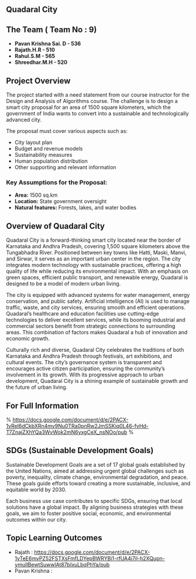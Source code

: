 ## Quadaral City

## The Team ( Team No : 9)

- **Pavan Krishna Sai. D - 536**
- **Rajath.H.R - 510**
- **Rahul.S.M - 565**
- **Shreedhar.M.H - 520**

## Project Overview

The project started with a need statement from our course instructor for the Design and Analysis of Algorithms course. The challenge is to design a smart city proposal for an area of 1500 square kilometers, which the government of India wants to convert into a sustainable and technologically advanced city.

The proposal must cover various aspects such as:

- City layout plan
- Budget and revenue models
- Sustainability measures
- Human population distribution
- Other supporting and relevant information

### Key Assumptions for the Proposal:

- **Area:** 1500 sq.km
- **Location:** State government oversight
- **Natural features:** Forests, lakes, and water bodies

## Overview of Quadaral City
Quadaral City is a forward-thinking smart city located near the border of Karnataka and Andhra Pradesh, covering 1,500 square kilometers above the Tungabhadra River. 
Positioned between key towns like Hatti, Maski, Manvi, and Sirwar, it serves as an important urban center in the region. The city integrates modern technology with
sustainable practices, offering a high quality of life while reducing its environmental impact. With an emphasis on green spaces, efficient public transport, and
renewable energy, Quadaral is designed to be a model of modern urban living.

The city is equipped with advanced systems for water management, energy conservation, and public safety. Artificial intelligence (AI) is used to manage traffic, waste, and
city services, ensuring smooth and efficient operations. Quadaral’s healthcare and education facilities use cutting-edge technologies to deliver excellent services, while
its booming industrial and commercial sectors benefit from strategic connections to surrounding areas. This combination of factors makes Quadaral a hub of innovation and
economic growth.

Culturally rich and diverse, Quadaral City celebrates the traditions of both Karnataka and Andhra Pradesh through festivals, art exhibitions, and cultural events. The city’s
governance system is transparent and encourages active citizen participation, ensuring the community’s involvement in its growth. With its progressive approach to urban
development, Quadaral City is a shining example of sustainable growth and the future of urban living.


## For Full Information
% https://docs.google.com/document/d/e/2PACX-1vRel6dCkbXRn4mv9Nu0TRa0pnRw2JmSSKiq0L46-fvHd-T7ZnajZXhYQa3WvWok2mN6yxgCeX_nsNOo/pub %

## SDGs (Sustainable Development Goals)
Sustainable Development Goals are a set of 17 global goals established by the United Nations, aimed at addressing urgent global challenges such as poverty, inequality, climate change, environmental degradation, and peace. These goals guide efforts toward creating a more sustainable, inclusive, and equitable world by 2030.

Each business use case contributes to specific SDGs, ensuring that local solutions have a global impact. By aligning business strategies with these goals, we aim to foster positive social, economic, and environmental outcomes within our city.


## Topic Learning Outcomes

- Rajath : https://docs.google.com/document/d/e/2PACX-1vTeE6mvPZ52FSTXsFmfLDYepBWRYBi1-rfUA4i7jl-h2XQupn-ymuIlBewtSuwwlAt87bIxuLbqPhYa/pub
- Pavan Krishna : 
